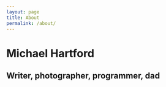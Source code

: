 ```yaml
---
layout: page
title: About
permalink: /about/
---
```


# Michael Hartford
## Writer, photographer, programmer, dad